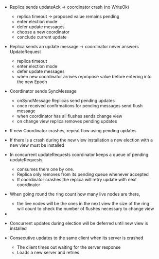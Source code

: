 * Replica sends updateAck -> coordinator crash (no WriteOk) 
    * replica timeout -> proposed value remains pending
    * enter election mode
    * defer update messages
    * choose a new coordinator
    * conclude current update

* Replica sends an update message -> coordinator never answers UpdateRequest 
    * replica timeout
    * enter election mode
    * defer update messages
    * when new coordinator arrives repropose value before entering into the new Epoch

* Coordinator sends SyncMessage 
  * onSyncMessage Replicas send pending updates 
  * once received confirmations for pending messages send flush message
  * when coordinator has all flushes sends change view
  * on change view replica removes pending updates
  
* If new Coordinator crashes, repeat flow using pending updates
  
* If there is a crash during the new view installation a new election with a new view must be installed

* In concurrent updateRequests coordinator keeps a queue of pending updateRequests
    * consumes them one by one. 
    * Replica only removes from its pending queue whenever accepted
    * If coordinator crashes the replica will retry update with next coordinator


* When going round the ring count how many live nodes are there, 
  *  the live nodes will be the ones in the next view the size of the ring will count to check the number of flushes necessary to change view

* 
* Concurrent updates during election will be deferred until new view is installed
* Consecutive updates to the same client when its server is crashed
  * The client times out waiting for the server response
  * Loads a new server and retries
  

